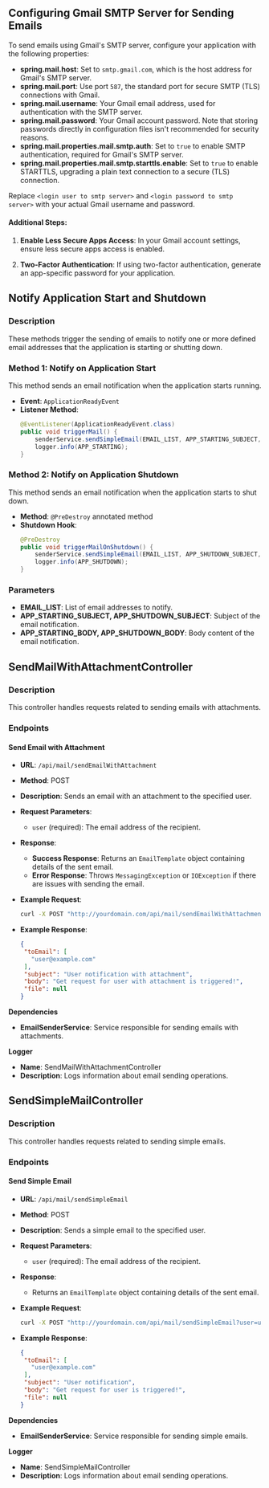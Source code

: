 ## Configuring Gmail SMTP Server for Sending Emails

To send emails using Gmail's SMTP server, configure your application with the following properties:

- **spring.mail.host**: Set to `smtp.gmail.com`, which is the host address for Gmail's SMTP server.
- **spring.mail.port**: Use port `587`, the standard port for secure SMTP (TLS) connections with Gmail.
- **spring.mail.username**: Your Gmail email address, used for authentication with the SMTP server.
- **spring.mail.password**: Your Gmail account password. Note that storing passwords directly in configuration files
  isn't recommended for security reasons.
- **spring.mail.properties.mail.smtp.auth**: Set to `true` to enable SMTP authentication, required for Gmail's SMTP
  server.
- **spring.mail.properties.mail.smtp.starttls.enable**: Set to `true` to enable STARTTLS, upgrading a plain text
  connection to a secure (TLS) connection.

Replace `<login user to smtp server>` and `<login password to smtp server>` with your actual Gmail username and
password.

#### Additional Steps:

1. **Enable Less Secure Apps Access**: In your Gmail account settings, ensure less secure apps access is enabled.

2. **Two-Factor Authentication**: If using two-factor authentication, generate an app-specific password for your
   application.

## Notify Application Start and Shutdown

### Description

These methods trigger the sending of emails to notify one or more defined email addresses that the application is
starting or shutting down.

### Method 1: Notify on Application Start

This method sends an email notification when the application starts running.

- **Event**: `ApplicationReadyEvent`
- **Listener Method**:
  ```java
  @EventListener(ApplicationReadyEvent.class)
  public void triggerMail() {
      senderService.sendSimpleEmail(EMAIL_LIST, APP_STARTING_SUBJECT, APP_STARTING_BODY);
      logger.info(APP_STARTING);
  }

### Method 2: Notify on Application Shutdown

This method sends an email notification when the application starts to shut down.

- **Method**: `@PreDestroy` annotated method
- **Shutdown Hook**:
  ```java
  @PreDestroy
  public void triggerMailOnShutdown() {
      senderService.sendSimpleEmail(EMAIL_LIST, APP_SHUTDOWN_SUBJECT, APP_SHUTDOWN_BODY);
      logger.info(APP_SHUTDOWN);
  }

### Parameters

- **EMAIL_LIST**: List of email addresses to notify.
- **APP_STARTING_SUBJECT, APP_SHUTDOWN_SUBJECT**: Subject of the email notification.
- **APP_STARTING_BODY, APP_SHUTDOWN_BODY**: Body content of the email notification.

## SendMailWithAttachmentController

### Description

This controller handles requests related to sending emails with attachments.

### Endpoints

#### Send Email with Attachment

- **URL**: `/api/mail/sendEmailWithAttachment`
- **Method**: POST
- **Description**: Sends an email with an attachment to the specified user.
- **Request Parameters**:
    - `user` (required): The email address of the recipient.
- **Response**:
    - **Success Response**: Returns an `EmailTemplate` object containing details of the sent email.
    - **Error Response**: Throws `MessagingException` or `IOException` if there are issues with sending the email.
- **Example Request**:
  ```bash
  curl -X POST "http://yourdomain.com/api/mail/sendEmailWithAttachment?user=user@example.com"

- **Example Response**:

  ```json
  {
   "toEmail": [
     "user@example.com"
   ],
   "subject": "User notification with attachment",
   "body": "Get request for user with attachment is triggered!",
   "file": null
  }
  ```

**Dependencies**

- **EmailSenderService**: Service responsible for sending emails with attachments.

**Logger**
  - **Name**: SendMailWithAttachmentController
  - **Description**: Logs information about email sending operations.

## SendSimpleMailController

### Description
This controller handles requests related to sending simple emails.

### Endpoints

#### Send Simple Email
- **URL**: `/api/mail/sendSimpleEmail`
- **Method**: POST
- **Description**: Sends a simple email to the specified user.
- **Request Parameters**:
  - `user` (required): The email address of the recipient.
- **Response**:
  - Returns an `EmailTemplate` object containing details of the sent email.
- **Example Request**:
  ```bash
  curl -X POST "http://yourdomain.com/api/mail/sendSimpleEmail?user=user@example.com"

- **Example Response**:

  ```json
  {
   "toEmail": [
     "user@example.com"
   ],
   "subject": "User notification",
   "body": "Get request for user is triggered!",
   "file": null
  }
  ```

**Dependencies**

- **EmailSenderService**: Service responsible for sending simple emails.

**Logger**
- **Name**: SendSimpleMailController
- **Description**: Logs information about email sending operations.